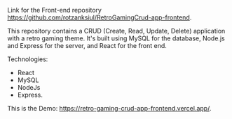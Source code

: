Link for the Front-end repository https://github.com/rotzanksiul/RetroGamingCrud-app-frontend.

This repository contains a CRUD (Create, Read, Update, Delete) application with a retro gaming theme. It's built using MySQL for the database, Node.js and Express for the server, and React for the front end. 

Technologies:

- React
- MySQL
- NodeJs
- Express. 

This is the Demo:
https://retro-gaming-crud-app-frontend.vercel.app/.
